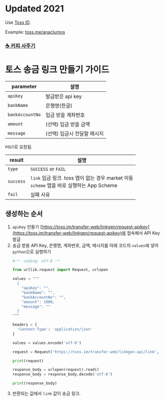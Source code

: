 # Updated 2021

Use [Toss ID](https://toss.me/).

Example: [toss.me/anaclumos](https://toss.me/anaclumos)


### [☕️ 커피 사주기](https://toss.im/_m/ZLAYjZ2q)

# 토스 송금 링크 만들기 가이드

|parameter|설명|
|----|----|
|`apiKey`|발급받은 api key|
|`bankName`|은행명(한글)|
|`bankAccountNo`|입금 받을 계좌번호|
|`amount`|(선택) 입금 받을 금액|
|`message`|(선택) 입금시 전달할 메시지|

`POST`로 요청됨.

|result|설명|
|----|----|
|`type`|`SUCCESS` or `FAIL`|
|`success`|`link` 입금 링크. toss 앱이 없는 경우 market 이동<br> `scheme` 앱을 바로 실행하는 App Scheme|
|`fail`|실패 사유|

## 생성하는 순서

1. `apiKey` 만들기
    [https://toss.im/transfer-web/linkgen/request-apikey](https://toss.im/transfer-web/linkgen/request-apikey)에 접속해서 API Key 발급
1. 송금 받을 API Key, 은행명, 계좌번호, 금액, 메시지를 아래 코드의 `values`에 넣어 `python`으로 실행하기
    ```python
    #-*- coding: utf-8 -*-

    from urllib.request import Request, urlopen

    values = """
      {
        "apiKey": "",
        "bankName": "",
        "bankAccountNo": "",
        "amount": 1000,
        "message": ""
      }
    """

    headers = {
      'Content-Type': 'application/json'
    }

    values = values.encode('utf-8')

    request = Request('https://toss.im/transfer-web/linkgen-api/link', data=values, headers=headers)

    print(request)

    response_body = urlopen(request).read()
    response_body = response_body.decode('utf-8')

    print(response_body)
    ```
1. 반환되는 값에서 `link` 값이 송금 링크.
